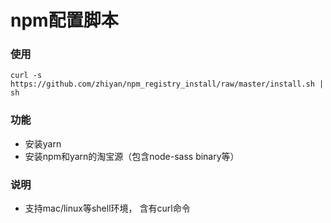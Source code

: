 # npm配置脚本

### 使用

`curl -s https://github.com/zhiyan/npm_registry_install/raw/master/install.sh | sh`

### 功能

* 安装yarn
* 安装npm和yarn的淘宝源（包含node-sass binary等）

### 说明

* 支持mac/linux等shell环境， 含有curl命令

